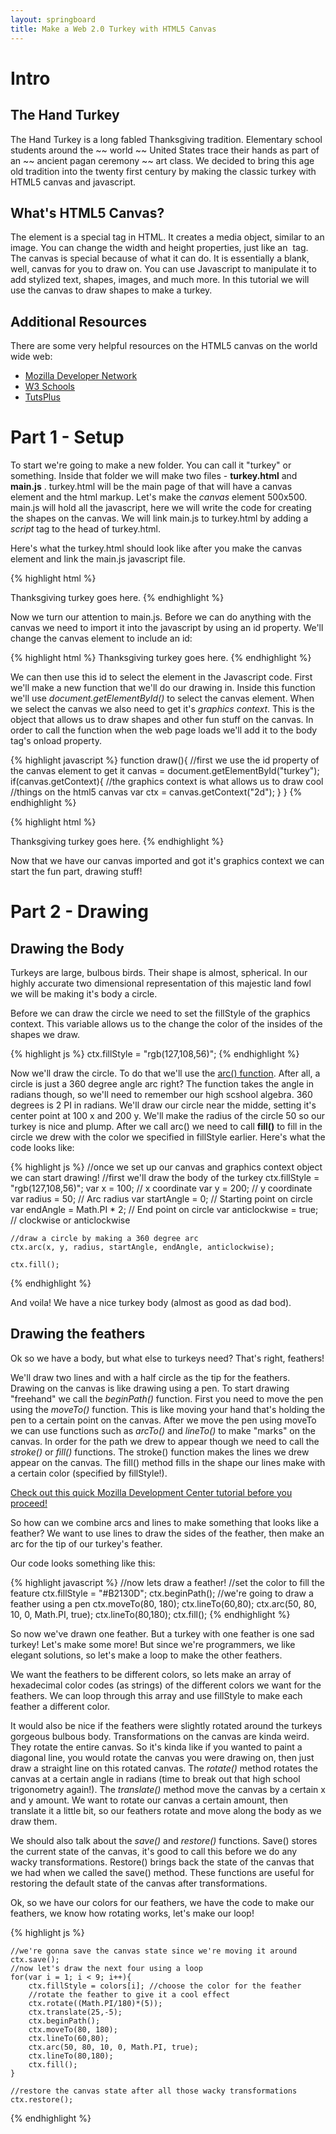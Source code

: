 ```yaml
---
layout: springboard
title: Make a Web 2.0 Turkey with HTML5 Canvas
---
```


# Intro
## The Hand Turkey
The Hand Turkey is a long fabled Thanksgiving tradition.  Elementary school students around the ~~ world ~~ United States trace their hands as part of an ~~ ancient pagan ceremony ~~ art class.  We decided to bring this age old tradition into the twenty first century by making the classic turkey with HTML5 canvas and javascript.

## What's HTML5 Canvas?
The *<canvas>* element is a special tag in HTML.  It creates a media object, similar to an image.  You can change the width and height properties, just like an *<img>* tag.  The canvas is special because of what it can do.  It is essentially a blank, well, canvas for you to draw on.  You can use Javascript to manipulate it to add stylized text, shapes, images, and much more.  In this tutorial we will use the canvas to draw shapes to make a turkey.

## Additional Resources
There are some very helpful resources on the HTML5 canvas on the world wide web:

- [Mozilla Developer Network](https://developer.mozilla.org/en-US/docs/Web/API/Canvas_API)
- [W3 Schools](http://www.w3schools.com/html/html5_canvas.asp)
- [TutsPlus](http://code.tutsplus.com/series/canvas-from-scratch--net-19650)

# Part 1 - Setup
To start we're going to make a new folder.  You can call it "turkey" or something.  Inside that folder we will make two files - **turkey.html** and **main.js** .  turkey.html will be the main page of that will have a canvas element and the html markup.  Let's make the *canvas* element 500x500.  main.js will hold all the javascript, here we will write the code for creating the shapes on the canvas.  We will link main.js to turkey.html by adding a *script* tag to the head of turkey.html.  

Here's what the turkey.html should look like after you make the canvas element and link the main.js javascript file.

{% highlight html %}
<!DOCTYPE html>
<html>
<head>
	<title>Thanksgiving Turkey</title>
	<script type = "text/javascript" src = "./main.js"></script>
</head>
<body>
<canvas width = "500" height = "500">
Thanksgiving turkey goes here.
</canvas>
</body>
{% endhighlight %}

Now we turn our attention to main.js.  Before we can do anything with the canvas we need to import it into the javascript by using an id property.  We'll change the canvas element to include an id:

{% highlight html %}
<canvas id = "turkey" width = "500" height = "500">
Thanksgiving turkey goes here.
</canvas>
{% endhighlight %}

We can then use this id to select the element in the Javascript code.  First we'll make a new function that we'll do our drawing in.  Inside this function we'll use *document.getElementById()* to select the canvas element. When we select the canvas we also need to get it's *graphics context*.  This is the object that allows us to draw shapes and other fun stuff on the canvas.  In order to call the function when the web page loads we'll add it to the body tag's onload property.  

{% highlight javascript %}
function draw(){
	//first we use the id property of the canvas element to get it
	canvas = document.getElementById("turkey");
	if(canvas.getContext){
		//the graphics context is what allows us to draw cool
		//things on the html5 canvas
		var ctx = canvas.getContext("2d");
	}
}
{% endhighlight %}

{% highlight html %}
<body onload="draw()">
<canvas id = "turkey" width = "500" height = "500">
Thanksgiving turkey goes here.
</canvas>
</body>
{% endhighlight %}

Now that we have our canvas imported and got it's graphics context we can start the fun part, drawing stuff!

# Part 2 - Drawing 
## Drawing the Body

Turkeys are large, bulbous birds.  Their shape is almost, spherical.  In our highly accurate two dimensional representation of this majestic land fowl we will be making it's body a circle.  

Before we can draw the circle we need to set the fillStyle of the graphics context.  This variable allows us to the change the color of the insides of the shapes we draw.

{% highlight js %}
ctx.fillStyle = "rgb(127,108,56)";
{% endhighlight %}

Now we'll draw the circle.  To do that we'll use the [arc() function](https://developer.mozilla.org/en-US/docs/Web/API/CanvasRenderingContext2D/arc).  After all, a circle is just a 360 degree angle arc right?  The function takes the angle in radians though, so we'll need to remember our high scshool algebra.  360 degrees is 2 PI in radians.  We'll draw our circle near the midde, setting it's center point at 100 x and 200 y.  We'll make the radius of the circle 50 so our turkey is nice and plump.  After we call arc() we need to call **fill()** to fill in the circle we drew with the color we specified in fillStyle earlier.  Here's what the code looks like:

{% highlight js %}
	//once we set up our canvas and graphics context object we can start drawing!
	//first we'll draw the body of the turkey
	ctx.fillStyle = "rgb(127,108,56)";
	var x = 100; // x coordinate
    var y = 200; // y coordinate
    var radius = 50; // Arc radius
    var startAngle = 0; // Starting point on circle
    var endAngle = Math.PI * 2; // End point on circle
    var anticlockwise = true; // clockwise or anticlockwise

    //draw a circle by making a 360 degree arc
	ctx.arc(x, y, radius, startAngle, endAngle, anticlockwise);

	ctx.fill();
{% endhighlight %}

And voila! We have a nice turkey body (almost as good as dad bod).

## Drawing the feathers
Ok so we have a body, but what else to turkeys need? That's right, feathers!  

We'll draw two lines and with a half circle as the tip for the feathers.  Drawing on the canvas is like drawing using a pen.  To start drawing "freehand" we call the *beginPath()* function.  First you need to move the pen using the *moveTo()* function.  This is like moving your hand that's holding the pen to a certain point on the canvas.  After we move the pen using moveTo we can use functions such as *arcTo()* and *lineTo()* to make "marks" on the canvas.  In order for the path we drew to appear though we need to call the *stroke()* or *fill()* functions.  The stroke() function makes the lines we drew appear on the canvas.  The fill() method fills in the shape our lines make with a certain color (specified by fillStyle!).  

[Check out this quick Mozilla Development Center tutorial before you proceed!](https://developer.mozilla.org/en-US/docs/Web/API/Canvas_API/Tutorial/Drawing_shapes)

So how can we combine arcs and lines to make something that looks like a feather?  We want to use lines to draw the sides of the feather, then make an arc for the tip of our turkey's feather.  

Our code looks something like this:

{% highlight javascript %}
	//now lets draw a feather!
	//set the color to fill the feature
	ctx.fillStyle = "#B2130D";
	ctx.beginPath(); //we're going to draw a feather using a pen
	ctx.moveTo(80, 180);
	ctx.lineTo(60,80);
	ctx.arc(50, 80, 10, 0, Math.PI, true);
	ctx.lineTo(80,180);
	ctx.fill();
{% endhighlight %}

So now we've drawn one feather.  But a turkey with one feather is one sad turkey!  Let's make some more! But since we're programmers, we like elegant solutions, so let's make a loop to make the other feathers.  

We want the feathers to be different colors, so lets make an array of hexadecimal color codes (as strings) of the different colors we want for the feathers.  We can loop through this array and use fillStyle to make each feather a different color.  

It would also be nice if the feathers were slightly rotated around the turkeys gorgeous bulbous body.  Transformations on the canvas are kinda weird.  They rotate the entire canvas.  So it's kinda like if you wanted to paint a diagonal line, you would rotate the canvas you were drawing on, then just draw a straight line on this rotated canvas.  The *rotate()* method rotates the canvas at a certain angle in radians (time to break out that high school trigonometry again!).  The *translate()* method move the canvas by a certain x and y amount.  We want to rotate our canvas a certain amount, then translate it a little bit, so our feathers rotate and move along the body as we draw them.  

We should also talk about the *save()* and *restore()* functions.  Save() stores the current state of the canvas, it's good to call this before we do any wacky transformations.  Restore() brings back the state of the canvas that we had when we called the save() method.  These functions are useful for restoring the default state of the canvas after transformations.  

Ok, so we have our colors for our feathers, we have the code to make our feathers, we know how rotating works, let's make our loop!

{% highlight js %}

	//we're gonna save the canvas state since we're moving it around
	ctx.save();
	//now let's draw the next four using a loop
	for(var i = 1; i < 9; i++){
		ctx.fillStyle = colors[i]; //choose the color for the feather
		//rotate the feather to give it a cool effect
		ctx.rotate((Math.PI/180)*(5));
		ctx.translate(25,-5);
		ctx.beginPath();
		ctx.moveTo(80, 180);
		ctx.lineTo(60,80);
		ctx.arc(50, 80, 10, 0, Math.PI, true);
		ctx.lineTo(80,180);
		ctx.fill();
	}

	//restore the canvas state after all those wacky transformations
	ctx.restore();
	
{% endhighlight %}


